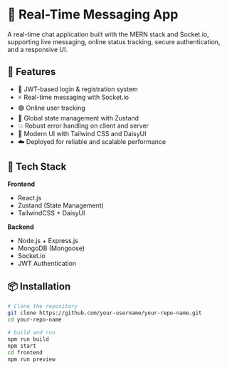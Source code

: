 # 💬 Real-Time Messaging App

A real-time chat application built with the MERN stack and Socket.io, supporting live messaging, online status tracking, secure authentication, and a responsive UI.

## 🚀 Features

- 🔐 JWT-based login & registration system  
- ⚡ Real-time messaging with Socket.io  
- 🟢 Online user tracking  
- 🧠 Global state management with Zustand  
- 💥 Robust error handling on client and server  
- 🎨 Modern UI with Tailwind CSS and DaisyUI  
- ☁️ Deployed for reliable and scalable performance  

## 🧰 Tech Stack

**Frontend**  
- React.js  
- Zustand (State Management)  
- TailwindCSS + DaisyUI  

**Backend**  
- Node.js + Express.js  
- MongoDB (Mongoose)  
- Socket.io  
- JWT Authentication  

## 📦 Installation

```bash
# Clone the repository
git clone https://github.com/your-username/your-repo-name.git
cd your-repo-name

# build and run 
npm run build
npm start
cd frontend
npm run preview
 
 
